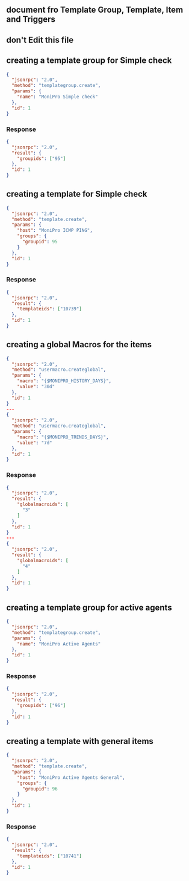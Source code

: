 ## document fro Template Group, Template, Item and Triggers

## **don't Edit this file**

## creating a template group for Simple check

```json
{
  "jsonrpc": "2.0",
  "method": "templategroup.create",
  "params": {
    "name": "MoniPro Simple check"
  },
  "id": 1
}
```

### Response

```json
{
  "jsonrpc": "2.0",
  "result": {
    "groupids": ["95"]
  },
  "id": 1
}
```

## creating a template for Simple check

```json
{
  "jsonrpc": "2.0",
  "method": "template.create",
  "params": {
    "host": "MoniPro ICMP PING",
    "groups": {
      "groupid": 95
    }
  },
  "id": 1
}
```

### Response

```json
{
  "jsonrpc": "2.0",
  "result": {
    "templateids": ["10739"]
  },
  "id": 1
}
```

## creating a global Macros for the items

```json
{
  "jsonrpc": "2.0",
  "method": "usermacro.createglobal",
  "params": {
    "macro": "{$MONIPRO_HISTORY_DAYS}",
    "value": "30d"
  },
  "id": 1
}
---
{
  "jsonrpc": "2.0",
  "method": "usermacro.createglobal",
  "params": {
    "macro": "{$MONIPRO_TRENDS_DAYS}",
    "value": "7d"
  },
  "id": 1
}

```

### Response

```json
{
  "jsonrpc": "2.0",
  "result": {
    "globalmacroids": [
      "3"
    ]
  },
  "id": 1
}
---
{
  "jsonrpc": "2.0",
  "result": {
    "globalmacroids": [
      "4"
    ]
  },
  "id": 1
}
```

## creating a template group for active agents

```json
{
  "jsonrpc": "2.0",
  "method": "templategroup.create",
  "params": {
    "name": "MoniPro Active Agents"
  },
  "id": 1
}
```

### Response

```json
{
  "jsonrpc": "2.0",
  "result": {
    "groupids": ["96"]
  },
  "id": 1
}
```

## creating a template with general items

```json
{
  "jsonrpc": "2.0",
  "method": "template.create",
  "params": {
    "host": "MoniPro Active Agents General",
    "groups": {
      "groupid": 96
    }
  },
  "id": 1
}
```

### Response

```json
{
  "jsonrpc": "2.0",
  "result": {
    "templateids": ["10741"]
  },
  "id": 1
}
```
